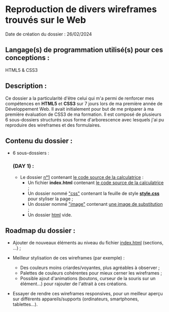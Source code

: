 # Reproduction de divers wireframes trouvés sur le Web
Date de création du dossier : 26/02/2024

## **Langage(s) de programmation utilisé(s) pour ces conceptions** : 
HTML5 & CSS3

## Description :
Ce dossier a la particularité d'être celui qui m'a permi de renforcer mes compétences en **HTML5** et **CSS3** sur 7 jours lors de ma première année de Développement Web. Il avait initialement pour but de me préparer à ma première évaluation de CSS3 de ma formation.
Il est composé de plusieurs 6 sous-dossiers structurés sous forme d'arborescence avec lesquels j'ai pu reproduire des wireframes et des formulaires.

## Contenu du dossier :
- 6 sous-dossiers :
    ### (DAY 1) :
    - Le dossier [n°1](n°1/) contenant [le code source de la calculatrice](index.html) :
        - Un fichier **index.html** contenant [le code source de la calculatrice](n°1/index.html) ;
        - Un dossier nommé ["css"](n°1/css/) contenant la feuille de style [**style.css**](n°1/css/style.css) pour styliser la page ;
        - Un dossier nommé ["image"](n°1/image/) contenant [une image de substitution](n°1/image/OWL.jpg) ;
        - Un dossier [html](n°1/html/) vide.

## Roadmap du dossier :
- Ajouter de nouveaux éléments au niveau du fichier [index.html](n°1/index.html) (sections, ...) ;

- Meilleur stylisation de ces wireframes (par exemple) :
    - Des couleurs moins criardes/voyantes, plus agréables à observer ;
    - Palettes de couleurs cohérentes pour mieux cerner les wireframes ;
    - Possible ajout d'animations (boutons, curseur de la souris sur un élément...) pour rajouter de l'attrait à ces créations.

- Essayer de rendre ces wireframes responsives, pour un meilleur aperçu sur différents appareils/supports (ordinateurs, smartphones, tablettes...).